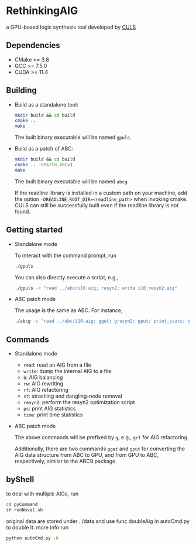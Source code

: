 # RethinkingAIG
a GPU-based logic synthesis tool developed by [CULS](https://github.com/cuhk-eda/CULS) 

## Dependencies
* CMake >= 3.8
* GCC >= 7.5.0
* CUDA >= 11.4

## Building
* Build as a standalone tool:
    ```bash
    mkdir build && cd build
    cmake ..
    make
    ```
    The built binary executable will be named `gpuls`. 

* Build as a patch of ABC:
    ```bash
    mkdir build && cd build
    cmake .. -DPATCH_ABC=1
    make
    ```
    The built binary executable will be named `abcg`. 

    If the readline library is installed in a custom path on your machine,
    add the option `-DREADLINE_ROOT_DIR=<readline_path>` when invoking cmake.
    CULS can still be successfully built even if the readline library 
    is not found.

## Getting started

* Standalone mode

    To interact with the command prompt, run
    ```bash
    ./gpuls
    ```
    
    You can also directly execute a script, e.g., 
    ```bash
    ./gpuls -c "read ../abc/i10.aig; resyn2; write i10_resyn2.aig"
    ```
* ABC patch mode

    The usage is the same as ABC. For instance, 
    ```bash
    ./abcg -c "read ../abc/i10.aig; gget; gresyn2; gput; print_stats; cec -n"
    ```

## Commands

* Standalone mode
    * `read`: read an AIG from a file
    * `write`: dump the internal AIG to a file
    * `b`: AIG balancing
    * `rw`: AIG rewriting
    * `rf`: AIG refactoring
    * `st`: strashing and dangling-node removal
    * `resyn2`: perform the resyn2 optimization script
    * `ps`: print AIG statistics
    * `time`: print time statistics

* ABC patch mode

    The above commands will be prefixed by `g`, e.g., `grf`
    for AIG refactoring. 

    Additionally, there are two commands `gget` and `gput` for converting the
    AIG data structure from ABC to GPU, and from GPU to ABC, respectively,
    similar to the ABC9 package. 

## byShell
to deal with multiple AIGs, run
```bash
cd pyCommand
sh runNovel.sh
```
original data are stored under ../data and use func doubleAig in autoCmd.py to double it.
more info run
```bash
python autoCmd.py -h
```

